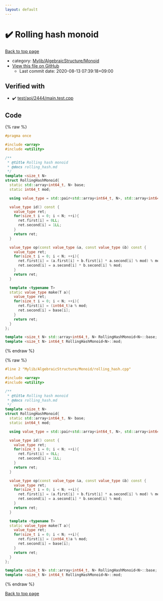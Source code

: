 ```yaml
---
layout: default
---
```


<!-- mathjax config similar to math.stackexchange -->
<script type="text/javascript" async
  src="https://cdnjs.cloudflare.com/ajax/libs/mathjax/2.7.5/MathJax.js?config=TeX-MML-AM_CHTML">
</script>
<script type="text/x-mathjax-config">
  MathJax.Hub.Config({
    TeX: { equationNumbers: { autoNumber: "AMS" }},
    tex2jax: {
      inlineMath: [ ['$','$'] ],
      processEscapes: true
    },
    "HTML-CSS": { matchFontHeight: false },
    displayAlign: "left",
    displayIndent: "2em"
  });
</script>

<script type="text/javascript" src="https://cdnjs.cloudflare.com/ajax/libs/jquery/3.4.1/jquery.min.js"></script>
<script src="https://cdn.jsdelivr.net/npm/jquery-balloon-js@1.1.2/jquery.balloon.min.js" integrity="sha256-ZEYs9VrgAeNuPvs15E39OsyOJaIkXEEt10fzxJ20+2I=" crossorigin="anonymous"></script>
<script type="text/javascript" src="../../../../assets/js/copy-button.js"></script>
<link rel="stylesheet" href="../../../../assets/css/copy-button.css" />


# :heavy_check_mark: Rolling hash monoid

<a href="../../../../index.html">Back to top page</a>

* category: <a href="../../../../index.html#b9ce8b1117f3871719e4d3859e7574c9">Mylib/AlgebraicStructure/Monoid</a>
* <a href="{{ site.github.repository_url }}/blob/master/Mylib/AlgebraicStructure/Monoid/rolling_hash.cpp">View this file on GitHub</a>
    - Last commit date: 2020-08-13 07:39:18+09:00




## Verified with

* :heavy_check_mark: <a href="../../../../verify/test/aoj/2444/main.test.cpp.html">test/aoj/2444/main.test.cpp</a>


## Code

<a id="unbundled"></a>
{% raw %}
```cpp
#pragma once

#include <array>
#include <utility>

/**
 * @title Rolling hash monoid
 * @docs rolling_hash.md
 */
template <size_t N>
struct RollingHashMonoid{
  static std::array<int64_t, N> base;
  static int64_t mod;

  using value_type = std::pair<std::array<int64_t, N>, std::array<int64_t, N>>;

  value_type id() const {
    value_type ret;
    for(size_t i = 0; i < N; ++i){
      ret.first[i] = 0LL;
      ret.second[i] = 1LL;
    }
    return ret;
  }

  value_type op(const value_type &a, const value_type &b) const {
    value_type ret;
    for(size_t i = 0; i < N; ++i){
      ret.first[i] = (a.first[i] + b.first[i] * a.second[i] % mod) % mod;
      ret.second[i] = a.second[i] * b.second[i] % mod;
    }
    return ret;
  }

  template <typename T>
  static value_type make(T a){
    value_type ret;
    for(size_t i = 0; i < N; ++i){
      ret.first[i] = (int64_t)a % mod;
      ret.second[i] = base[i];
    }
    return ret;
  }
};

template <size_t N> std::array<int64_t, N> RollingHashMonoid<N>::base;
template <size_t N> int64_t RollingHashMonoid<N>::mod;

```
{% endraw %}

<a id="bundled"></a>
{% raw %}
```cpp
#line 2 "Mylib/AlgebraicStructure/Monoid/rolling_hash.cpp"

#include <array>
#include <utility>

/**
 * @title Rolling hash monoid
 * @docs rolling_hash.md
 */
template <size_t N>
struct RollingHashMonoid{
  static std::array<int64_t, N> base;
  static int64_t mod;

  using value_type = std::pair<std::array<int64_t, N>, std::array<int64_t, N>>;

  value_type id() const {
    value_type ret;
    for(size_t i = 0; i < N; ++i){
      ret.first[i] = 0LL;
      ret.second[i] = 1LL;
    }
    return ret;
  }

  value_type op(const value_type &a, const value_type &b) const {
    value_type ret;
    for(size_t i = 0; i < N; ++i){
      ret.first[i] = (a.first[i] + b.first[i] * a.second[i] % mod) % mod;
      ret.second[i] = a.second[i] * b.second[i] % mod;
    }
    return ret;
  }

  template <typename T>
  static value_type make(T a){
    value_type ret;
    for(size_t i = 0; i < N; ++i){
      ret.first[i] = (int64_t)a % mod;
      ret.second[i] = base[i];
    }
    return ret;
  }
};

template <size_t N> std::array<int64_t, N> RollingHashMonoid<N>::base;
template <size_t N> int64_t RollingHashMonoid<N>::mod;

```
{% endraw %}

<a href="../../../../index.html">Back to top page</a>

